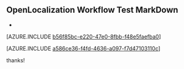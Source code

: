 ## OpenLocalization Workflow Test MarkDown
* 

[AZURE.INCLUDE [b56f85bc-e220-47e0-8fbb-f48e5faefba0](calleeMd1.md)]



[AZURE.INCLUDE [a586ce36-f4fd-4636-a097-f7d47103110c](calleeMd2.md)]

 
thanks!